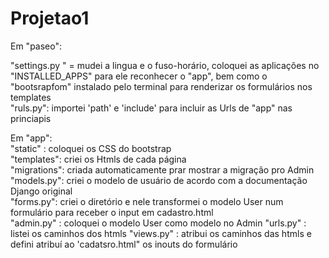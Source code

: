 # Projetao1

Em "paseo":<br>

   "settings.py " = mudei a lingua e o fuso-horário, coloquei as aplicações no "INSTALLED_APPS"
   para ele reconhecer o "app", bem como o "bootsrapfom" instalado pelo terminal para renderizar os formulários nos templates<br> 
    "ruls.py": importei 'path' e 'include' para incluir as Urls de "app" nas princiapis 
    
Em "app":<br>
    "static" : coloquei os CSS do bootstrap <br>
    "templates": criei os Htmls de cada página<br> 
    "migrations": criada automaticamente prar mostrar a migração pro Admin<br> 
    "models.py": criei o modelo de usuário de acordo com a documentação Django original <br> 
    "forms.py": criei o diretório e nele transformei o modelo User num formulário para receber o input em cadastro.html <br> 
    "admin.py" : coloquei o modelo User como modelo no Admin 
    "urls.py" : listei os caminhos dos htmls
    "views.py" : atribui os caminhos das htmls e defini atribuí ao 'cadatsro.html" os inouts do formulário 
    
    